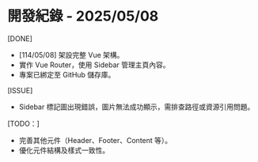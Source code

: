# 開發紀錄 - 2025/05/08
[DONE]
- [114/05/08] 架設完整 Vue 架構。
- 實作 Vue Router，使用 Sidebar 管理主頁內容。
- 專案已綁定至 GitHub 儲存庫。

[ISSUE]
- Sidebar 標記圖出現錯誤，圖片無法成功顯示，需排查路徑或資源引用問題。

[TODO：]
- 完善其他元件（Header、Footer、Content 等）。
- 優化元件結構及樣式一致性。
